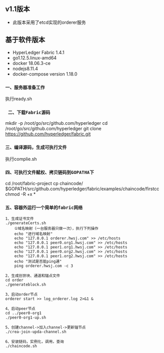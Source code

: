 ## v1.1版本
* 此版本采用了etcd实现的orderer服务
## 基于软件版本
* HyperLedger Fabric 1.4.1
* go1.12.5.linux-amd64
* docker 18.06.3-ce
* nodejs8.11.4
* docker-compose version 1.18.0

### `一、服务器准备工作`
执行ready.sh

### ` 二、下载Fabric源码`
mkdir -p /root/go/src/github.com/hyperledger
cd /root/go/src/github.com/hyperledger
git clone https://github.com/hyperledger/fabric.git

### `三、编译源码，生成可执行文件`
执行complie.sh


### `四、可执行文件赋权、拷贝链码到GOPATHA下`

cd /root/fabric-project
cp chaincode/ $GOPATH/src/github.com/hyperledger/fabric/examples/chaincode/firstcc
chmod -R +x *


### `五、容器外运行一个简单的fabric网络`

    1、生成证书文件
    ./generateCerts.sh
        ①域名映射（一台服务器只做一次），执行下列操作
        echo "进行域名映射"
        echo "127.0.0.1 orderer.hwsj.com" >> /etc/hosts
        echo "127.0.0.1 peer0.org1.hwsj.com" >> /etc/hosts
        echo "127.0.0.1 peer1.org1.hwsj.com" >> /etc/hosts
        echo "127.0.0.1 peer0.org2.hwsj.com" >> /etc/hosts
        echo "127.0.0.1 peer1.org2.hwsj.com" >> /etc/hosts
        echo "测试是否能ping通"
        ping orderer.hwsj.com -c 3
    
    2、生成创世块、通道和锚点文件
    cd order
    ./generateblock.sh
    
    3、启动order节点
    orderer start >> log_orderer.log 2>&1 &
    
    4、启动peer节点
    cd ../peer0-org1
    ./peer0-org1-up.sh
    
    5、创建channel->加入channel->更新锚节点
    ./crea-join-upda-channel.sh
    
    6、安装链码，实例化，调用，查询
    ./chaincode.sh